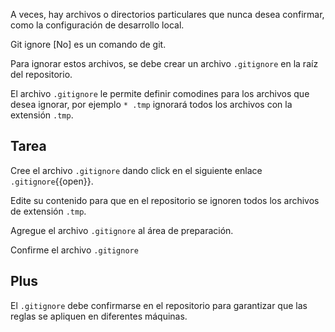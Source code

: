 A veces, hay archivos o directorios particulares que nunca desea confirmar, como la configuración de desarrollo local. 

Git ignore [No] es un comando de git. 

Para ignorar estos archivos, se debe crear un archivo `.gitignore` en la raíz del repositorio.

El archivo `.gitignore` le permite definir comodines para los archivos que desea ignorar, por ejemplo `* .tmp` ignorará todos los archivos con la extensión `.tmp`.  

## Tarea

Cree el archivo `.gitignore` dando click en el siguiente enlace `.gitignore`{{open}}. 

Edite su contenido para que en el repositorio se ignoren todos los archivos de extensión `.tmp`.

Agregue el archivo `.gitignore` al área de preparación.

Confirme el archivo `.gitignore`

## Plus

El `.gitignore` debe confirmarse en el repositorio para garantizar que las reglas se apliquen en diferentes máquinas.

